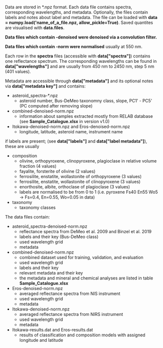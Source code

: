 Data are stored in *.npz format. Each data file contains spectra, corresponding wavelengths, and metadata. Optionally, the files contain labels and notes about label and metadata. The file can be loaded with **data = numpy.load('name_of_a_file.npz, allow_pickle=True)**. Saved quantites are visualised with **data.files**.

**Data files which contain -denoised were denoised via a convolution filter.**

**Data files which contain -norm were normalised** usually at 550 nm.

Each row in the **spectra** files (accessible with **data["spectra"]**) contains one reflectance spectrum. The corresponding wavelengths can be found in **data["wavelengths"]** and are usually from 450 nm to 2450 nm, step 5 nm (401 values).

Metadata are accessible through **data["metadata"]** and its optional notes via **data["metadata key"]** and contains:
  - asteroid_spectra-*.npz
    - asteroid number, Bus-DeMeo taxonomny class, slope, PC1' - PC5' (PC computed after removing slope)
  - combined-denoised-norm.npz
    - information about samples extracted mostly from RELAB database (see **Sample_Catalogue.xlsx** in version v1.0)
  - Itokawa-denoised-norm.npz and Eros-denoised-norm.npz
    - longitude, latitude, asteroid name, instrument name

if labels are present; (see **data["labels"]** and **data["label metadata"]**), these are usually
  - composition
    - olivine, orthopyroxene, clinopyroxene, plagioclase in relative volume fraction (4 values)
    - fayalite, forsterite of olivine (2 values)
    - ferrosilite, enstatite, wollastonite of orthopyroxene (3 values)
    - ferrosilite, enstatite, wollastonite of clinopyroxene (3 values)
    - enorthosite, albite, orthoclase of plagioclase (3 values)
    - labels are normalised to be from 0 to 1 (i.e. pyroxene Fs40 En55 Wo5 -> Fs=0.4, En=0.55, Wo=0.05 in data)
  - taxonomy
    - taxonomy classes
 
The data files contain:
- asteroid_spectra-denoised-norm.npz
  - reflectance spectra from DeMeo et al. 2009 and Binzel et al. 2019
  - labels and their key (Bus-DeMeo class)
  - used wavelength grid
  - metadata
- combined-denoised-norm.npz
  - combined dataset used for training, validation, and evaluation
  - used wavelength grid
  - labels and their key
  - relevant metadata and their key
  - the metadata and mineral and chemical analyses are listed in table **Sample_Catalogue.xlsx**
- Eros-denoised-norm.npz
  - averaged reflectance spectra from NIS instrument
  - used wavelength grid
  - metadata
- Itokawa-denoised-norm.npz
  - averaged reflectance spectra from NIRS instrument
  - used wavelength grid
  - metadata
- Itokawa-results.dat and Eros-results.dat
  - results of classification and composition models with assigned longitude and latitude
